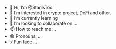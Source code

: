 - 👋 Hi, I’m @StanisTod
- 👀 I’m interested in crypto project, DeFi and other.
- 🌱 I’m currently learning 
- 💞️ I’m looking to collaborate on ...
- 📫 How to reach me ...
- 😄 Pronouns: ...
- ⚡ Fun fact: ...

<!---
StanisTod/StanisTod is a ✨ special ✨ repository because its `README.md` (this file) appears on your GitHub profile.
You can click the Preview link to take a look at your changes.
--->
